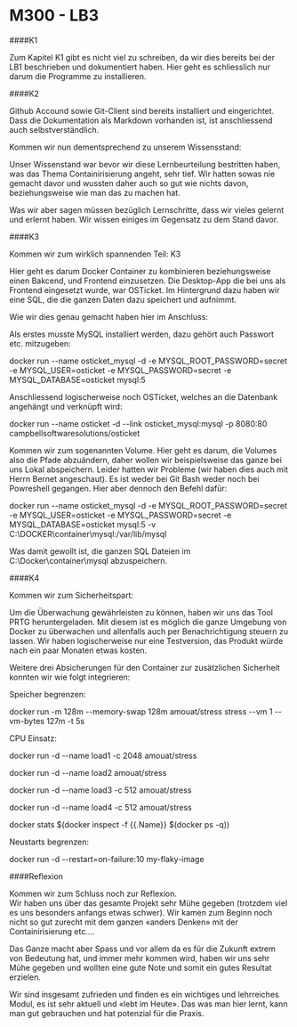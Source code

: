 M300 - LB3
===================

####K1

Zum Kapitel K1 gibt es nicht viel zu schreiben, da wir dies bereits bei der LB1
beschrieben und dokumentiert haben. Hier geht es schliesslich nur darum die
Programme zu installieren.

####K2

Github Accound sowie Git-Client sind bereits installiert und eingerichtet. Dass
die Dokumentation als Markdown vorhanden ist, ist anschliessend auch
selbstverständlich.

Kommen wir nun dementsprechend zu unserem Wissensstand:

Unser Wissenstand war bevor wir diese Lernbeurteilung bestritten haben, was das
Thema Containirisierung angeht, sehr tief. Wir hatten sowas nie gemacht davor
und wussten daher auch so gut wie nichts davon, beziehungsweise wie man das zu
machen hat.

Was wir aber sagen müssen bezüglich Lernschritte, dass wir vieles gelernt und
erlernt haben. Wir wissen einiges im Gegensatz zu dem Stand davor.

####K3

Kommen wir zum wirklich spannenden Teil: K3

Hier geht es darum Docker Container zu kombinieren beziehungsweise einen
Bakcend, und Frontend einzusetzen. Die Desktop-App die bei uns als Frontend
eingesetzt wurde, war OSTicket. Im Hintergrund dazu haben wir eine SQL, die die
ganzen Daten dazu speichert und aufnimmt.

Wie wir dies genau gemacht haben hier im Anschluss:

Als erstes musste MySQL installiert werden, dazu gehört auch Passwort etc.
mitzugeben:

docker run --name osticket_mysql -d -e MYSQL_ROOT_PASSWORD=secret -e
MYSQL_USER=osticket -e MYSQL_PASSWORD=secret -e MYSQL_DATABASE=osticket mysql:5

Anschliessend logischerweise noch OSTicket, welches an die Datenbank angehängt
und verknüpft wird:

docker run --name osticket -d --link osticket_mysql:mysql -p 8080:80
campbellsoftwaresolutions/osticket

Kommen wir zum sogenannten Volume. Hier geht es darum, die Volumes also die
Pfade abzuändern, daher wollen wir beispielsweise das ganze bei uns Lokal
abspeichern. Leider hatten wir Probleme (wir haben dies auch mit Herrn Bernet
angeschaut). Es ist weder bei Git Bash weder noch bei Powreshell gegangen. Hier
aber dennoch den Befehl dafür:

docker run --name osticket_mysql -d -e MYSQL_ROOT_PASSWORD=secret -e
MYSQL_USER=osticket -e MYSQL_PASSWORD=secret -e MYSQL_DATABASE=osticket mysql:5
-v C:\\DOCKER\\container\\mysql:/var/lib/mysql

Was damit gewollt ist, die ganzen SQL Dateien im C:\\Docker\\container\\mysql
abzuspeichern.

####K4

Kommen wir zum Sicherheitspart:

Um die Überwachung gewährleisten zu können, haben wir uns das Tool PRTG
heruntergeladen. Mit diesem ist es möglich die ganze Umgebung von Docker zu
überwachen und allenfalls auch per Benachrichtigung steuern zu lassen. Wir haben
logischerweise nur eine Testversion, das Produkt würde nach ein paar Monaten
etwas kosten.

Weitere drei Absicherungen für den Container zur zusätzlichen Sicherheit konnten
wir wie folgt integrieren:

Speicher begrenzen:

docker run -m 128m --memory-swap 128m amouat/stress stress --vm 1 --vm-bytes
127m -t 5s

CPU Einsatz:

docker run -d --name load1 -c 2048 amouat/stress

docker run -d --name load2 amouat/stress

docker run -d --name load3 -c 512 amouat/stress

docker run -d --name load4 -c 512 amouat/stress

docker stats \$(docker inspect -f {{.Name}} \$(docker ps -q))

Neustarts begrenzen:

docker run -d --restart=on-failure:10 my-flaky-image

####Reflexion

Kommen wir zum Schluss noch zur Reflexion.  
Wir haben uns über das gesamte Projekt sehr Mühe gegeben (trotzdem viel es uns
besonders anfangs etwas schwer). Wir kamen zum Beginn noch nicht so gut zurecht
mit dem ganzen «anders Denken» mit der Containirisierung etc….

Das Ganze macht aber Spass und vor allem da es für die Zukunft extrem von
Bedeutung hat, und immer mehr kommen wird, haben wir uns sehr Mühe gegeben und
wollten eine gute Note und somit ein gutes Resultat erzielen.

Wir sind insgesamt zufrieden und finden es ein wichtiges und lehrreiches Modul,
es ist sehr aktuell und «lebt im Heute». Das was man hier lernt, kann man gut
gebrauchen und hat potenzial für die Praxis.
